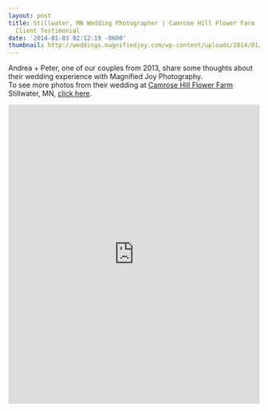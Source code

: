 ```yaml
---
layout: post
title: Stillwater, MN Wedding Photographer | Camrose Hill Flower Farm | Andrea + Peter
  Client Testimonial
date: '2014-01-03 02:12:19 -0600'
thumbnail: http://weddings.magnifiedjoy.com/wp-content/uploads/2014/01/why-we-love-our-wedding-photographers5-480x375.jpg
---
```

<p>Andrea + Peter, one of our couples from 2013, share some thoughts about their wedding experience with Magnified Joy Photography. <br> To see more photos from their wedding at <a href="http://camrosehillflowers.com/farm/">Camrose Hill Flower Farm</a> Stillwater, MN, <a href="http://bit.ly/16xa8BP">click here</a>.</p>
<p><iframe src="http://player.vimeo.com/video/83278537" width="100%" height="600px" frameborder="0" align="middle" webkitAllowFullScreen mozallowfullscreen allowFullScreen></iframe> </p>
